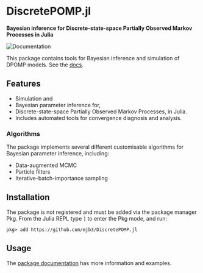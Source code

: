 # DiscretePOMP.jl
**Bayesian inference for Discrete-state-space Partially Observed Markov Processes in Julia**

![Documentation](https://github.com/mjb3/DiscretePOMP.jl/workflows/Documentation/badge.svg)

This package contains tools for Bayesian inference and simulation of DPOMP models. See the [docs][docs].

## Features

- Simulation and
- Bayesian parameter inference for,
- Discrete-state-space Partially Observed Markov Processes, in Julia.
- Includes automated tools for convergence diagnosis and analysis.

### Algorithms

The package implements several different customisable algorithms for Bayesian parameter inference, including:
- Data-augmented MCMC
- Particle filters
- Iterative-batch-importance sampling

## Installation

The package is not registered and must be added via the package manager Pkg.
From the Julia REPL type `]` to enter the Pkg mode, and run:

```
pkg> add https://github.com/mjb3/DiscretePOMP.jl
```

## Usage

The [package documentation][docs] has more information and examples.

[docs]: https://mjb3.github.io/DiscretePOMP.jl/stable
